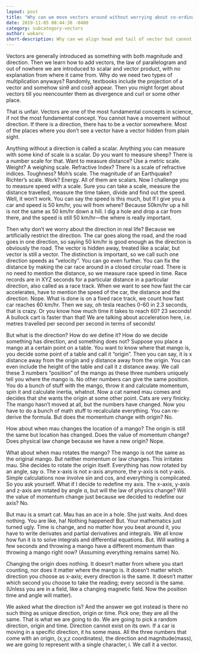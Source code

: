 ```yaml
---
layout: post
title: "Why can we move vectors around without worrying about co-ordinates?"
date: 2019-11-05 08:44:38 -0400
category: subcategory-vectors
author: wakaru
short-description: Why can we align head and tail of vector but cannot move two lines on a graph? 
---
```


Vectors are generally introduced as something with both magnitude and direction. Then we learn how to add vectors, the law of parallelogram and out of nowhere we are introduced to scalar and vector product, with no explanation from where it came from. Why do we need two types of multiplication anyways? Randomly, textbooks include the projection of a vector and somehow sinθ and cosθ appear. Then you might forget about vectors till you reencounter them as divergence and curl or some other place.

That is unfair. Vectors are one of the most fundamental concepts in science, if not the most fundamental concept. You cannot have a movement without direction. If there is a direction, there has to be a vector somewhere. Most of the places where you don’t see a vector have a vector hidden from plain sight.

Anything without a direction is called a scalar. Anything you can measure with some kind of scale is a scalar. Do you want to measure sheep? There is a number scale for that. Want to measure distance? Use a metric scale. Weight? A weighing scale. Refractive Index? There is a scale of refractive indices. Toughness? Moh’s scale. The magnitude of an Earthquake? Richter’s scale. Work? Energy. All of them are scalars.
Now I challenge you to measure speed with a scale. Sure you can take a scale, measure the distance travelled, measure the time taken, divide and find out the speed. Well, it won’t work. You can say the speed is this much, but If I give you a car and speed is 50 km/hr, you will from where? Because 50km/hr up a hill is not the same as 50 km/hr down a hill. I dig a hole and drop a car from there, and the speed is still 50 km/hr—the where is really important.

Then why don’t we worry about the direction in real life? Because we artificially restrict the direction. The car goes along the road, and the road goes in one direction, so saying 50 km/hr is good enough as the direction is obviously the road. The vector is hidden away, treated like a scalar, but vector is still a vector. The distinction is important, so we call such one direction speeds as “velocity”.
You can go even further. You can fix the distance by making the car race around in a closed circular road. There is no need to mention the distance, so we measure race speed in time. Race records are in XYZ seconds for a particular distance in a particular direction, also called as a race track.
When we want to see how fast the car accelerates, have to mention the speed of the car, the distance and the direction. Nope. What is done is on a fixed race track, we count how fast car reaches 60 km/hr. Then we say, oh tesla reaches 0-60 in 2.3 seconds, that is crazy. Or you know how much time it takes to reach 60? 23 seconds! A bullock cart is faster than that! We are talking about acceleration here, i.e. metres travelled per second per second in terms of seconds!

But what is the direction? How do we define it? How do we decide something has direction, and something does not? 
Suppose you place a mango at a certain point on a table. You want to know where that mango is, you decide some point of a table and call it “origin”. Then you can say, it is x distance away from the origin and y distance away from the origin. You can even include the height of the table and call it z distance away. We call these 3 numbers “position” of the mango as these three numbers uniquely tell you where the mango is. No other numbers can give the same position. You do a bunch of stuff with the mango, throw it and calculate momentum, spin it and calculate inertia, whatnot.
Now a cat named mau comes and decides that she wants the origin at some other point. Cats are very finicky. The mango hasn’t moved at all, but the numbers have changed. Now you have to do a bunch of math stuff to recalculate everything. You can re-derive the formula. But does the momentum change with origin? No.

How about when mau changes the location of a mango? The origin is still the same but location has changed. Does the value of momentum change? Does physical law change because we have a new origin? Nope.

What about when mau rotates the mango? The mango is not the same as the original mango. But neither momentum or law changes. This irritates mau. She decides to rotate the origin itself. Everything has now rotated by an angle, say α. The x-axis is not x-axis anymore, the y-axis is not y-axis. Simple calculations now involve sin and cos, and everything is complicated. So you ask yourself. What if I decide to redefine my axis. The x-axis, y-axis and z-axis are rotated by angle α, but will the law of physics change? Will the value of momentum change just because we decided to redefine our axis? No.

But mau is a smart cat. Mau has an ace in a hole. She just waits. And does nothing. You are like, ha! Nothing happened! But. Your mathematics just turned ugly. Time is change, and no matter how you beat around it, you have to write derivates and partial derivatives and integrals. We all know how fun it is to solve integrals and differential equations. But. Will waiting a few seconds and throwing a mango have a different momentum than throwing a mango right now? (Assuming everything remains same) No.

Changing the origin does nothing. It doesn’t matter from where you start counting, nor does it matter where the mango is. It doesn’t matter which direction you choose as x-axis; every direction is the same. It doesn’t matter which second you choose to take the reading; every second is the same. (Unless you are in a field, like a changing magnetic field. Now the position time and angle will matter).

We asked what the direction is? And the answer we got instead is there no such thing as unique direction, origin or time. Pick one; they are all the same. That is what we are going to do. We are going to pick a random direction, origin and time. Direction cannot exist on its own. If a car is moving in a specific direction, it hs some mass. All the three numbers that come with an origin, (x,y,z coordinates), the direction and magnitude(mass), we are going to represent with a single character, i. We call it a vector.



